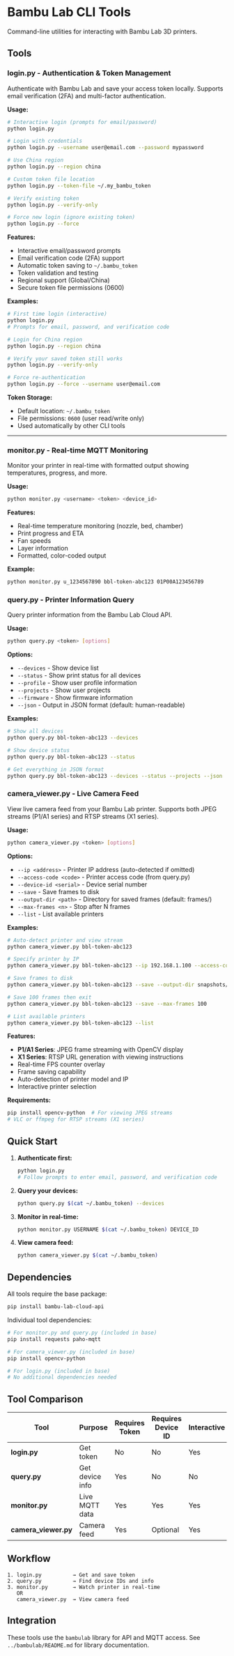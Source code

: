 # Bambu Lab CLI Tools

Command-line utilities for interacting with Bambu Lab 3D printers.

## Tools

### login.py - Authentication & Token Management

Authenticate with Bambu Lab and save your access token locally. Supports email verification (2FA) and multi-factor authentication.

**Usage:**
```bash
# Interactive login (prompts for email/password)
python login.py

# Login with credentials
python login.py --username user@email.com --password mypassword

# Use China region
python login.py --region china

# Custom token file location
python login.py --token-file ~/.my_bambu_token

# Verify existing token
python login.py --verify-only

# Force new login (ignore existing token)
python login.py --force
```

**Features:**
- Interactive email/password prompts
- Email verification code (2FA) support
- Automatic token saving to `~/.bambu_token`
- Token validation and testing
- Regional support (Global/China)
- Secure token file permissions (0600)

**Examples:**
```bash
# First time login (interactive)
python login.py
# Prompts for email, password, and verification code

# Login for China region
python login.py --region china

# Verify your saved token still works
python login.py --verify-only

# Force re-authentication
python login.py --force --username user@email.com
```

**Token Storage:**
- Default location: `~/.bambu_token`
- File permissions: `0600` (user read/write only)
- Used automatically by other CLI tools

---

### monitor.py - Real-time MQTT Monitoring

Monitor your printer in real-time with formatted output showing temperatures, progress, and more.

**Usage:**
```bash
python monitor.py <username> <token> <device_id>
```

**Features:**
- Real-time temperature monitoring (nozzle, bed, chamber)
- Print progress and ETA
- Fan speeds
- Layer information
- Formatted, color-coded output

**Example:**
```bash
python monitor.py u_1234567890 bbl-token-abc123 01P00A123456789
```

### query.py - Printer Information Query

Query printer information from the Bambu Lab Cloud API.

**Usage:**
```bash
python query.py <token> [options]
```

**Options:**
- `--devices` - Show device list
- `--status` - Show print status for all devices
- `--profile` - Show user profile information
- `--projects` - Show user projects
- `--firmware` - Show firmware information
- `--json` - Output in JSON format (default: human-readable)

**Examples:**
```bash
# Show all devices
python query.py bbl-token-abc123 --devices

# Show device status
python query.py bbl-token-abc123 --status

# Get everything in JSON format
python query.py bbl-token-abc123 --devices --status --projects --json
```

### camera_viewer.py - Live Camera Feed

View live camera feed from your Bambu Lab printer. Supports both JPEG streams (P1/A1 series) and RTSP streams (X1 series).

**Usage:**
```bash
python camera_viewer.py <token> [options]
```

**Options:**
- `--ip <address>` - Printer IP address (auto-detected if omitted)
- `--access-code <code>` - Printer access code (from query.py)
- `--device-id <serial>` - Device serial number
- `--save` - Save frames to disk
- `--output-dir <path>` - Directory for saved frames (default: frames/)
- `--max-frames <n>` - Stop after N frames
- `--list` - List available printers

**Examples:**
```bash
# Auto-detect printer and view stream
python camera_viewer.py bbl-token-abc123

# Specify printer by IP
python camera_viewer.py bbl-token-abc123 --ip 192.168.1.100 --access-code 12345678

# Save frames to disk
python camera_viewer.py bbl-token-abc123 --save --output-dir snapshots/

# Save 100 frames then exit
python camera_viewer.py bbl-token-abc123 --save --max-frames 100

# List available printers
python camera_viewer.py bbl-token-abc123 --list
```

**Features:**
- **P1/A1 Series**: JPEG frame streaming with OpenCV display
- **X1 Series**: RTSP URL generation with viewing instructions
- Real-time FPS counter overlay
- Frame saving capability
- Auto-detection of printer model and IP
- Interactive printer selection

**Requirements:**
```bash
pip install opencv-python  # For viewing JPEG streams
# VLC or ffmpeg for RTSP streams (X1 series)
```

## Quick Start

1. **Authenticate first:**
   ```bash
   python login.py
   # Follow prompts to enter email, password, and verification code
   ```

2. **Query your devices:**
   ```bash
   python query.py $(cat ~/.bambu_token) --devices
   ```

3. **Monitor in real-time:**
   ```bash
   python monitor.py USERNAME $(cat ~/.bambu_token) DEVICE_ID
   ```

4. **View camera feed:**
   ```bash
   python camera_viewer.py $(cat ~/.bambu_token)
   ```

## Dependencies

All tools require the base package:
```bash
pip install bambu-lab-cloud-api
```

Individual tool dependencies:
```bash
# For monitor.py and query.py (included in base)
pip install requests paho-mqtt

# For camera_viewer.py (included in base)
pip install opencv-python

# For login.py (included in base)
# No additional dependencies needed
```

## Tool Comparison

| Tool | Purpose | Requires Token | Requires Device ID | Interactive |
|------|---------|----------------|-------------------|-------------|
| **login.py** | Get token | No | No | Yes |
| **query.py** | Get device info | Yes | No | No |
| **monitor.py** | Live MQTT data | Yes | Yes | Yes |
| **camera_viewer.py** | Camera feed | Yes | Optional | Yes |

## Workflow

```
1. login.py          → Get and save token
2. query.py          → Find device IDs and info
3. monitor.py        → Watch printer in real-time
   OR
   camera_viewer.py  → View camera feed
```

## Integration

These tools use the `bambulab` library for API and MQTT access. See `../bambulab/README.md` for library documentation.

